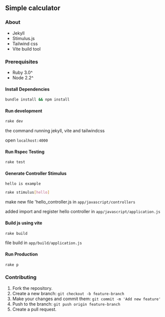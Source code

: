 ## Simple calculator 

### About
- Jekyll 
- Stimulus.js
- Tailwind css
- Vite build tool

### Prerequisites
- Ruby 3.0^
- Node 2.2^

#### Install Dependencies
```bash
bundle install && npm install
```

#### Run development
```bash
rake dev
```
the command running jekyll, vite and tailwindcss

open `localhost:4000`

#### Run Rspec Testing
```bash
rake test
```

#### Generate Controller Stimulus
`hello is example`
```bash
rake stimulus[hello]
```
make new file 'hello_controller.js in `app/javascript/controllers`

added import and register hello controller in `app/javascript/application.js`

#### Build js using vite
```bash
rake build
```
file build in `app/build/application.js` 

#### Run Production
```bash
rake p
```

### Contributing

1. Fork the repository.
2. Create a new branch: `git checkout -b feature-branch`
3. Make your changes and commit them: `git commit -m 'Add new feature'`
4. Push to the branch: `git push origin feature-branch`
5. Create a pull request.